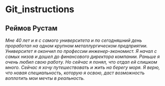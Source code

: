 # Git_instructions
## **Реймов Рустам**

*Мне 40 лет и я с самого университета и по сегодняшний день проработал на одном крупном металлургическом предприятии. Университет я окончил по профессии инженер-экономист. Я начал с самых низов и дошел до финансового директора компании. Раньше я очень любил свою работу. Но сейчас я понял, что отдал ей слишком много. Сейчас я хочу путешествовать и жить на берегу моря. Я верю, что новая специальность, которую я освою, даст возможность воплотить мои мечты в реальность.*
